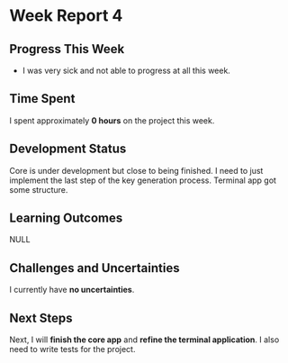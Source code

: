 # Week Report 4

## Progress This Week  
- I was very sick and not able to progress at all this week.

## Time Spent  
I spent approximately **0 hours** on the project this week.  

## Development Status  
Core is under development but close to being finished. I need to just implement the last step of the key generation process.
Terminal app got some structure.

## Learning Outcomes  
NULL

## Challenges and Uncertainties  
I currently have **no uncertainties**.  

## Next Steps  
Next, I will **finish the core app** and **refine the terminal application**. I also need to write tests for the project.  
